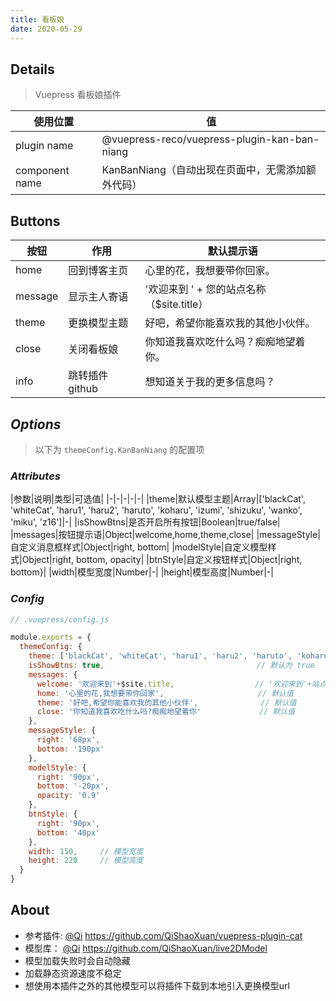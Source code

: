 ```yaml
---
title: 看板娘
date: 2020-05-29
---
```



## Details

> Vuepress 看板娘插件

|使用位置|值|
|-|-|
|plugin name|@vuepress-reco/vuepress-plugin-kan-ban-niang|
|component name|KanBanNiang（自动出现在页面中，无需添加额外代码）|

## Buttons

|按钮|作用|默认提示语|
|-|-|-|
|home|回到博客主页|心里的花，我想要带你回家。|
|message|显示主人寄语|'欢迎来到 ' + 您的站点名称（$site.title）|
|theme|更换模型主题|好吧，希望你能喜欢我的其他小伙伴。|
|close|关闭看板娘|你知道我喜欢吃什么吗？痴痴地望着你。|
|info|跳转插件github|想知道关于我的更多信息吗？|

## ***Options***

> 以下为 `themeConfig.KanBanNiang` 的配置项

### ***Attributes***

|参数|说明|类型|可选值|
|-|-|-|-|-|
|theme|默认模型主题|Array|['blackCat', 'whiteCat', 'haru1', 'haru2', 'haruto', 'koharu', 'izumi', 'shizuku', 'wanko', 'miku', 'z16']|-|
|isShowBtns|是否开启所有按钮|Boolean|true/false|
|messages|按钮提示语|Object|welcome,home,theme,close|
|messageStyle|自定义消息框样式|Object|right, bottom|
|modelStyle|自定义模型样式|Object|right, bottom, opacity|
|btnStyle|自定义按钮样式|Object|right, bottom}|
|width|模型宽度|Number|-|
|height|模型高度|Number|-|

### ***Config***

```javascript
// .vuepress/config.js

module.exports = {
  themeConfig: {
    theme: ['blackCat', 'whiteCat', 'haru1', 'haru2', 'haruto', 'koharu', 'izumi', 'shizuku', 'wanko', 'miku', 'z16'],
    isShowBtns: true,                                  // 默认为 true
    messages: {
      welcome: '欢迎来到'+$site.title,                  // '欢迎来到'+站点名称
      home: '心里的花,我想要带你回家',                     // 默认值
      theme: '好吧,希望你能喜欢我的其他小伙伴',              // 默认值
      close: '你知道我喜欢吃什么吗?痴痴地望着你'             // 默认值
    },
    messageStyle: {
      right: '68px',
      bottom: '190px'
    },
    modelStyle: {
      right: '90px',
      bottom: '-20px',
      opacity: '0.9'
    },
    btnStyle: {
      right: '90px',
      bottom: '40px'
    },
    width: 150,     // 模型宽度
    height: 220     // 模型高度
  }
}
```

## About

- 参考插件: [@Qi](https://github.com/QiShaoXuan) https://github.com/QiShaoXuan/vuepress-plugin-cat
- 模型库： [@Qi](https://github.com/QiShaoXuan) https://github.com/QiShaoXuan/live2DModel
- 模型加载失败时会自动隐藏
- 加载静态资源速度不稳定
- 想使用本插件之外的其他模型可以将插件下载到本地引入更换模型url
